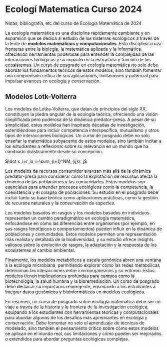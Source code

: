 # Ecologí Matematica Curso 2024
Notas, bibliografía, etc del curso de Ecología Matemática de 2024


La ecología matemática es una disciplina rápidamente cambiante  y en expansión que se dedica al estudio de los sistemas ecológicos a través de la lente de **modelos matemáticos y computacionales**. Esta disciplina cruza fronteras entre la biología, la matemática aplicada y la informática, ofreciendo herramientas poderosas para entender la complejidad de las interacciones biológicas y su impacto en la estructura y función de los ecosistemas. Un curso de posgrado en ecología matemática no solo debe abordar los fundamentos teóricos de estos modelos, sino también fomentar una comprensión crítica de sus aplicaciones, limitaciones y potencial para impulsar avances en ecología y conservación.

## Modelos Lotk-Volterra

Los modelos de Lotka-Volterra, que datan de principios del siglo XX, constituyen la piedra angular de la ecología teórica, ofreciendo una visión simplificada pero poderosa de la dinámica predator-presa. A pesar de su simplicidad, estos modelos han inspirado décadas de investigación, extendiéndose para incluir competencia interspecífica, mutualismo y otros tipos de interacciones biológicas. Un curso de posgrado debe no solo enseñar la matemática subyacente de estos modelos, sino también incitar a los estudiantes a reflexionar sobre su relevancia en un mundo que ha cambiado drásticamente desde su concepción.

$\dot x_i=r_ix_i+\sum_{i=1}^NM_{ij}x_j$

Los modelos de recursos consumidor avanzan más allá de la dinámica predator-presa para considerar cómo la explotación de recursos afecta la dinámica de las poblaciones y las comunidades. Estos modelos son esenciales para entender procesos ecológicos como la competencia, la coexistencia y el colapso de poblaciones. Su estudio en el posgrado debe incluir tanto su base teórica como aplicaciones prácticas, como la gestión de recursos naturales y la conservación de especies.

Los modelos basados en rasgos y los modelos basados en individuos representan un cambio paradigmático en ecología matemática, enfocándose en cómo las diferencias entre organismos (por ejemplo, en sus rasgos fenotípicos o comportamientos) pueden influir en la dinámica de poblaciones y comunidades. Estos modelos permiten una representación más realista y detallada de la biodiversidad, y su estudio ofrece insights valiosos sobre la evolución de rasgos, la adaptación y la respuesta de los ecosistemas al cambio ambiental.

Finalmente, los modelos metabólicos a escala genómica abren una ventana a la ecología microbiana, permitiendo explorar cómo las redes metabólicas determinan las interacciones entre microorganismos y su entorno. Estos modelos tienen implicaciones profundas para campos como la biotecnología, la salud humana y la bioremediación. Un curso de posgrado debe destacar su importancia emergente, enseñando a los estudiantes a integrar datos genómicos y bioinformáticos en modelos ecológicos.

En resumen, un curso de posgrado sobre ecología matemática debe ser un viaje a través de la historia y la frontera de la investigación ecológica, equipando a los estudiantes con herramientas teóricas y computacionales para abordar algunos de los desafíos más apremiantes en ecología y conservación. Debe fomentar no solo el aprendizaje de técnicas de modelado, sino también el pensamiento crítico sobre cómo estos modelos se aplican en el mundo real, sus limitaciones y cómo pueden ser mejorados o extendidos para abordar preguntas ecológicas complejas.






